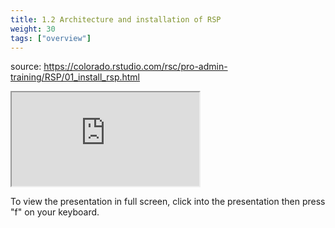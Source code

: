 ```yaml
---
title: 1.2 Architecture and installation of RSP
weight: 30
tags: ["overview"]
---
```


source: https://colorado.rstudio.com/rsc/pro-admin-training/RSP/01_install_rsp.html

<div class="resp-container">

  <div class="cssload-loader">
    <div class="cssload-inner cssload-one"></div>
    <div class="cssload-inner cssload-two"></div>
    <div class="cssload-inner cssload-three"></div>
  </div>
  <iframe 
    src="https://colorado.rstudio.com/rsc/pro-admin-training/RSP/01_install_rsp.html" 
        class="resp-iframe" 
        gesture="media"  allow="encrypted-media" allowfullscreen
        scrolling="no">
  </iframe>
</div>


To view the presentation in full screen, click into the presentation then press "f" on your keyboard.

